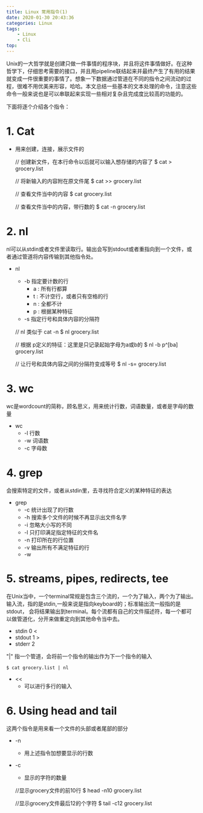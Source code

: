 ```yaml
---
title: Linux 常用指令(1)
date: 2020-01-30 20:43:36
categories: Linux
tags:
    - Linux
    - Cli
top:
---
```


Unix的一大哲学就是创建只做一件事情的程序块，并且将这件事情做好。在这种哲学下，仔细思考需要的接口，并且用pipeline联结起来并最终产生了有用的结果就变成一件很重要的事情了。想象一下数据通过管道在不同的指令之间流动的过程，很难不用优美来形容，哈哈。本文总结一些基本的文本处理的命令，注意这些命令一般来说也是可以串联起来实现一些相对复杂且完成度比较高的功能的。

下面将逐个介绍各个指令：

# 1. Cat

+ 用来创建，连接，展示文件的


    // 创建新文件，在本行命令以后就可以输入想存储的内容了
    $ cat > grocery.list

    // 将新输入的内容附在原文件尾
    $ cat >> grocery.list 
    
    // 查看文件当中的内容
    $ cat grocery.list
    
    // 查看文件当中的内容，带行数的
    $ cat -n grocery.list 
    
# 2. nl

nl可以从stdin或者文件里读取行。输出会写到stdout或者重指向到一个文件，或者通过管道将内容传输到其他指令处。

+ nl
    + -b 指定要计数的行
        + a : 所有行都算
        + t : 不计空行，或者只有空格的行
        + n : 全都不计
        + p : 根据某种特征
    + -s 指定行号和具体内容的分隔符

    // nl 类似于 cat -n
    $ nl grocery.list 
    
    // 根据 p定义的特征：这里是只记录起始字母为a或b的
    $ nl -b p^[ba] grocery.list
    
    // 让行号和具体内容之间的分隔符变成等号
    $ nl -s= grocery.list 
    
# 3. wc 

wc是wordcount的简称，顾名思义，用来统计行数，词语数量，或者是字母的数量

+ wc
    + -l 行数
    + -w 词语数
    + -c 字母数

# 4. grep

会搜索特定的文件，或者从stdin里，去寻找符合定义的某种特征的表达

+ grep
    + -c 统计出现了的行数
    + -h 搜索多个文件的时候不再显示出文件名字
    + -i 忽略大小写的不同
    + -l 只打印满足指定特征的文件名
    + -n 打印所在的行位置
    + -v 输出所有不满足特征的行
    + -w 

# 5. streams, pipes, redirects, tee 

在Unix当中，一个terminal常规是包含三个流的，一个为了输入，两个为了输出。输入流，指的是stdin,一般来说是指向keyboard的；标准输出流一般指的是stdout， 会将结果输出到terminal。每个流都有自己的文件描述符，每一个都可以做管道化，分开来做重定向到其他命令当中去。 

+ stdin 0  < 
+ stdout 1 > 
+ stderr 2 

"|" 指一个管道，会将前一个指令的输出作为下一个指令的输入

    $ cat grocery.list | nl 

+ << 
    + 可以进行多行的输入

# 6. Using head and tail 

这两个指令是用来看一个文件的头部或者尾部的部分

+ -n
    + 用上述指令加想要显示的行数
+ -c
    + 显示的字符的数量 
    
    //显示grocery文件的前10行
    $ head -n10 grocery.list

    //显示grocery文件最后12的个字符
    $ tail -c12 grocery.list